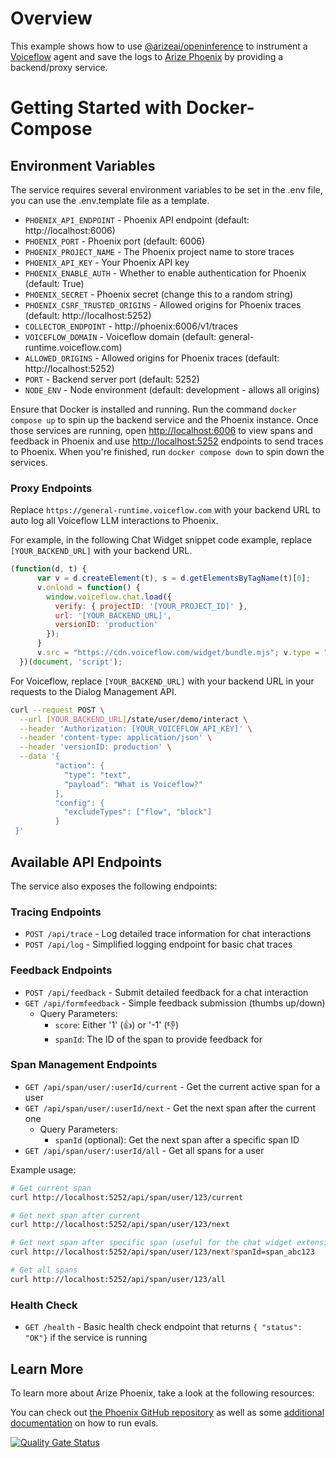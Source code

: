# Overview

This example shows how to use [@arizeai/openinference](https://github.com/Arize-ai/openinference/tree/main) to instrument a [Voiceflow](https://voiceflow.com/) agent and save the logs to [Arize Phoenix](https://github.com/Arize-ai/phoenix) by providing a backend/proxy service.

# Getting Started with Docker-Compose

## Environment Variables

The service requires several environment variables to be set in the .env file,
you can use the .env.template file as a template.

- `PHOENIX_API_ENDPOINT` - Phoenix API endpoint (default: http://localhost:6006)
- `PHOENIX_PORT` - Phoenix port (default: 6006)
- `PHOENIX_PROJECT_NAME` - The Phoenix project name to store traces
- `PHOENIX_API_KEY` - Your Phoenix API key
- `PHOENIX_ENABLE_AUTH` - Whether to enable authentication for Phoenix (default: True)
- `PHOENIX_SECRET` - Phoenix secret (change this to a random string)
- `PHOENIX_CSRF_TRUSTED_ORIGINS` - Allowed origins for Phoenix traces (default: http://localhost:5252)
- `COLLECTOR_ENDPOINT` - http://phoenix:6006/v1/traces
- `VOICEFLOW_DOMAIN` - Voiceflow domain (default: general-runtime.voiceflow.com)
- `ALLOWED_ORIGINS` - Allowed origins for Phoenix traces (default: http://localhost:5252)
- `PORT` - Backend server port (default: 5252)
- `NODE_ENV` - Node environment (default: development - allows all origins)

Ensure that Docker is installed and running. Run the command `docker compose up` to spin up the backend service and the Phoenix instance. Once those services are running, open [http://localhost:6006](http://localhost:6006) to view spans and feedback in Phoenix and use [http://localhost:5252](http://localhost:5252) endpoints to send traces to Phoenix. When you're finished, run `docker compose down` to spin down the services.

### Proxy Endpoints

Replace `https://general-runtime.voiceflow.com` with your backend URL to auto log all Voiceflow LLM interactions to Phoenix.

For example, in the following Chat Widget snippet code example, replace `[YOUR_BACKEND_URL]` with your backend URL.

```javascript
(function(d, t) {
      var v = d.createElement(t), s = d.getElementsByTagName(t)[0];
      v.onload = function() {
        window.voiceflow.chat.load({
          verify: { projectID: '[YOUR_PROJECT_ID]' },
          url: '[YOUR_BACKEND_URL]',
          versionID: 'production'
        });
      }
      v.src = "https://cdn.voiceflow.com/widget/bundle.mjs"; v.type = "text/javascript"; s.parentNode.insertBefore(v, s);
  })(document, 'script');
```

For Voiceflow, replace `[YOUR_BACKEND_URL]` with your backend URL in your requests to the Dialog Management API.

```bash
curl --request POST \
  --url [YOUR_BACKEND_URL]/state/user/demo/interact \
  --header 'Authorization: [YOUR_VOICEFLOW_API_KEY]' \
  --header 'content-type: application/json' \
  --header 'versionID: production' \
  --data '{
          "action": {
            "type": "text",
            "payload": "What is Voiceflow?"
          },
          "config": {
            "excludeTypes": ["flow", "block"]
          }
 }'
```

## Available API Endpoints

The service also exposes the following endpoints:

### Tracing Endpoints
- `POST /api/trace` - Log detailed trace information for chat interactions
- `POST /api/log` - Simplified logging endpoint for basic chat traces

### Feedback Endpoints
- `POST /api/feedback` - Submit detailed feedback for a chat interaction
- `GET /api/formfeedback` - Simple feedback submission (thumbs up/down)
  - Query Parameters:
    - `score`: Either '1' (👍) or '-1' (👎)
    - `spanId`: The ID of the span to provide feedback for

### Span Management Endpoints
- `GET /api/span/user/:userId/current` - Get the current active span for a user
- `GET /api/span/user/:userId/next` - Get the next span after the current one
  - Query Parameters:
    - `spanId` (optional): Get the next span after a specific span ID
- `GET /api/span/user/:userId/all` - Get all spans for a user

Example usage:
```bash
# Get current span
curl http://localhost:5252/api/span/user/123/current

# Get next span after current
curl http://localhost:5252/api/span/user/123/next

# Get next span after specific span (useful for the chat widget extension and rating from a previous turn)
curl http://localhost:5252/api/span/user/123/next?spanId=span_abc123

# Get all spans
curl http://localhost:5252/api/span/user/123/all
```

### Health Check
- `GET /health` - Basic health check endpoint that returns `{ "status": "OK"}` if the service is running


## Learn More

To learn more about Arize Phoenix, take a look at the following resources:

You can check out [the Phoenix GitHub repository](https://github.com/Arize-ai/phoenix)
as well as some [additional documentation](https://docs.arize.com/phoenix/evaluation/evals) on how to run evals.


[![Quality Gate Status](https://sonarcloud.io/api/project_badges/measure?project=voiceflow-community_vf-phoenix-integration&metric=alert_status)](https://sonarcloud.io/summary/new_code?id=voiceflow-community_vf-phoenix-integration)
